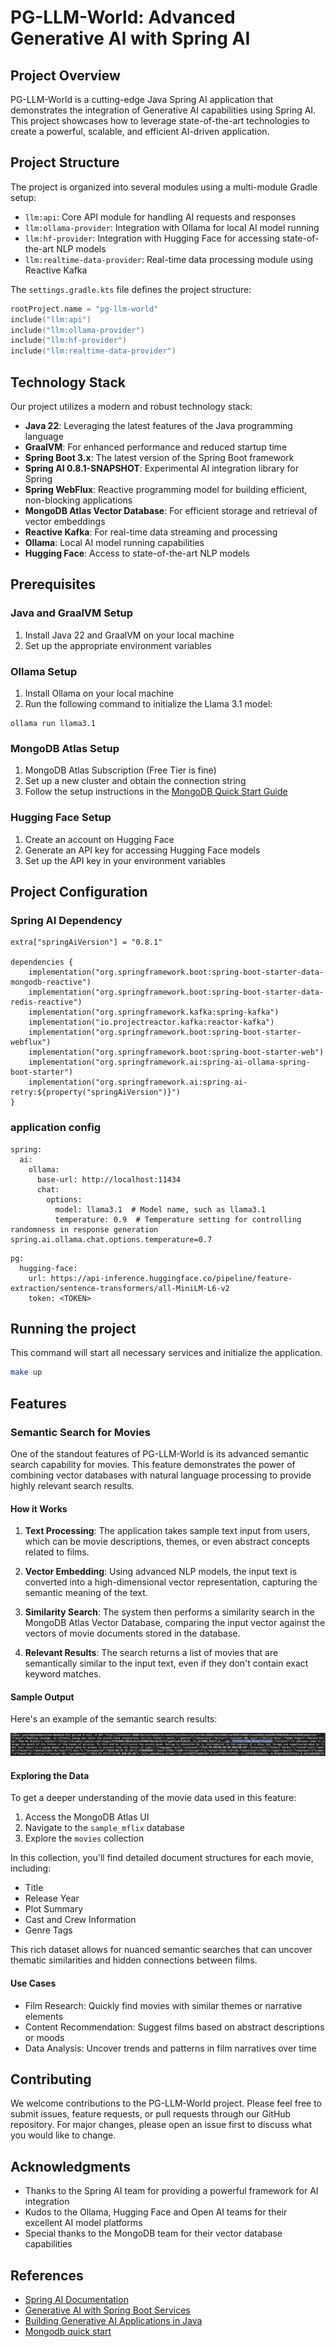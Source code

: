# PG-LLM-World: Advanced Generative AI with Spring AI

## Project Overview

PG-LLM-World is a cutting-edge Java Spring AI application that demonstrates the integration of Generative AI capabilities using Spring AI. This project showcases how to leverage state-of-the-art technologies to create a powerful, scalable, and efficient AI-driven application.

## Project Structure

The project is organized into several modules using a multi-module Gradle setup:

- `llm:api`: Core API module for handling AI requests and responses
- `llm:ollama-provider`: Integration with Ollama for local AI model running
- `llm:hf-provider`: Integration with Hugging Face for accessing state-of-the-art NLP models
- `llm:realtime-data-provider`: Real-time data processing module using Reactive Kafka

The `settings.gradle.kts` file defines the project structure:

```kotlin
rootProject.name = "pg-llm-world"
include("llm:api")
include("llm:ollama-provider")
include("llm:hf-provider")
include("llm:realtime-data-provider")
```
## Technology Stack

Our project utilizes a modern and robust technology stack:

- **Java 22**: Leveraging the latest features of the Java programming language
- **GraalVM**: For enhanced performance and reduced startup time
- **Spring Boot 3.x**: The latest version of the Spring Boot framework
- **Spring AI 0.8.1-SNAPSHOT**: Experimental AI integration library for Spring
- **Spring WebFlux**: Reactive programming model for building efficient, non-blocking applications
- **MongoDB Atlas Vector Database**: For efficient storage and retrieval of vector embeddings
- **Reactive Kafka**: For real-time data streaming and processing
- **Ollama**: Local AI model running capabilities
- **Hugging Face**: Access to state-of-the-art NLP models

## Prerequisites

### Java and GraalVM Setup

1. Install Java 22 and GraalVM on your local machine
2. Set up the appropriate environment variables

### Ollama Setup

1. Install Ollama on your local machine
2. Run the following command to initialize the Llama 3.1 model:

```
ollama run llama3.1
```

### MongoDB Atlas Setup

1. MongoDB Atlas Subscription (Free Tier is fine)
2. Set up a new cluster and obtain the connection string
3. Follow the setup instructions in the [MongoDB Quick Start Guide](https://www.mongodb.com/developer/products/atlas/quickstart-vectorsearch-mongodb-python/)

### Hugging Face Setup

1. Create an account on Hugging Face
2. Generate an API key for accessing Hugging Face models
3. Set up the API key in your environment variables

## Project Configuration

### Spring AI Dependency

```
extra["springAiVersion"] = "0.8.1"

dependencies {
    implementation("org.springframework.boot:spring-boot-starter-data-mongodb-reactive")
    implementation("org.springframework.boot:spring-boot-starter-data-redis-reactive")
    implementation("org.springframework.kafka:spring-kafka")
    implementation("io.projectreactor.kafka:reactor-kafka")
    implementation("org.springframework.boot:spring-boot-starter-webflux")
    implementation("org.springframework.boot:spring-boot-starter-web")
    implementation("org.springframework.ai:spring-ai-ollama-spring-boot-starter")
    implementation("org.springframework.ai:spring-ai-retry:${property("springAiVersion")}")
}
```
### application config

```
spring:
  ai:
    ollama:
      base-url: http://localhost:11434
      chat:
        options:
          model: llama3.1  # Model name, such as llama3.1
          temperature: 0.9  # Temperature setting for controlling randomness in response generation  spring.ai.ollama.chat.options.temperature=0.7

```
```
pg:
  hugging-face:
    url: https://api-inference.huggingface.co/pipeline/feature-extraction/sentence-transformers/all-MiniLM-L6-v2
    token: <TOKEN>
```

## Running the project
This command will start all necessary services and initialize the application.
```bash
make up
```
## Features

### Semantic Search for Movies

One of the standout features of PG-LLM-World is its advanced semantic search capability for movies. This feature demonstrates the power of combining vector databases with natural language processing to provide highly relevant search results.

#### How it Works

1. **Text Processing**: The application takes sample text input from users, which can be movie descriptions, themes, or even abstract concepts related to films.

2. **Vector Embedding**: Using advanced NLP models, the input text is converted into a high-dimensional vector representation, capturing the semantic meaning of the text.

3. **Similarity Search**: The system then performs a similarity search in the MongoDB Atlas Vector Database, comparing the input vector against the vectors of movie documents stored in the database.

4. **Relevant Results**: The search returns a list of movies that are semantically similar to the input text, even if they don't contain exact keyword matches.

#### Sample Output

Here's an example of the semantic search results:

![Semantic Search Results](./images/semantic-search.png)

#### Exploring the Data

To get a deeper understanding of the movie data used in this feature:

1. Access the MongoDB Atlas UI
2. Navigate to the `sample_mflix` database
3. Explore the `movies` collection

In this collection, you'll find detailed document structures for each movie, including:
- Title
- Release Year
- Plot Summary
- Cast and Crew Information
- Genre Tags

This rich dataset allows for nuanced semantic searches that can uncover thematic similarities and hidden connections between films.

#### Use Cases

- Film Research: Quickly find movies with similar themes or narrative elements
- Content Recommendation: Suggest films based on abstract descriptions or moods
- Data Analysis: Uncover trends and patterns in film narratives over time


## Contributing

We welcome contributions to the PG-LLM-World project. Please feel free to submit issues, feature requests, or pull requests through our GitHub repository. For major changes, please open an issue first to discuss what you would like to change.

## Acknowledgments

- Thanks to the Spring AI team for providing a powerful framework for AI integration
- Kudos to the Ollama, Hugging Face and Open AI teams for their excellent AI model platforms
- Special thanks to the MongoDB team for their vector database capabilities

## References

- [Spring AI Documentation](https://docs.spring.io/spring-ai/reference/)
- [Generative AI with Spring Boot Services](https://dev.to/lucasnscr/generative-ai-with-springboot-services-471l)
- [Building Generative AI Applications in Java](https://www.danvega.dev/blog/ai-java-developers)
- [Mongodb quick start](https://www.mongodb.com/developer/products/atlas/quickstart-vectorsearch-mongodb-python/)